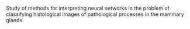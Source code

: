 Study of methods for interpreting neural networks in the problem of classifying histological images of pathological processes in the mammary glands.
